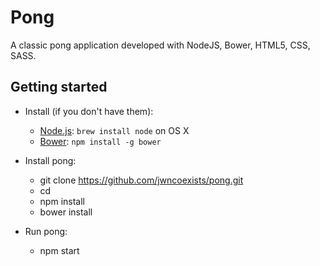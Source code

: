 # Pong

A classic pong application developed with NodeJS, Bower, HTML5, CSS, SASS.

## Getting started
* Install (if you don't have them):
    * [Node.js](http://nodejs.org): `brew install node` on OS X
    * [Bower](http://bower.io): `npm install -g bower`

* Install pong:
  * git clone https://github.com/jwncoexists/pong.git <your project folder>
  * cd <your project folder>
  * npm install
  * bower install

* Run pong:
  * npm start
